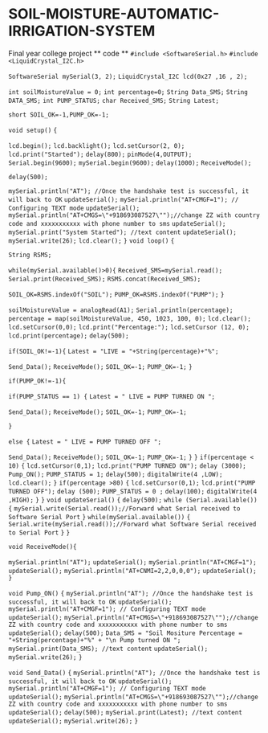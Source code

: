 # SOIL-MOISTURE-AUTOMATIC-IRRIGATION-SYSTEM
Final year college project
** code **
`#include <SoftwareSerial.h>`
`#include <LiquidCrystal_I2C.h>`

`SoftwareSerial mySerial(3, 2);`
`LiquidCrystal_I2C lcd(0x27 ,16 , 2);`

`int soilMoistureValue = 0;`
`int percentage=0;`
`String Data_SMS;`
`String DATA_SMS;`
`int PUMP_STATUS;`
`char Received_SMS;`
`String Latest;`

`short SOIL_OK=-1,PUMP_OK=-1;`

`void setup()`
`{ `

`lcd.begin();`
`lcd.backlight();`
`lcd.setCursor(2, 0);`
`lcd.print("Started");`
`delay(800);`
`pinMode(4,OUTPUT);`
`Serial.begin(9600);`
`mySerial.begin(9600);`
`delay(1000);`
`ReceiveMode();`

`delay(500);`

`mySerial.println("AT"); //Once the handshake test is successful, it will back to OK`
`updateSerial();`
`mySerial.println("AT+CMGF=1"); // Configuring TEXT mode`
`updateSerial();`
`mySerial.println("AT+CMGS=\"+918693087527\"");//change ZZ with country code and xxxxxxxxxxx with phone number to sms`
`updateSerial();`
`mySerial.print("System Started"); //text content`
`updateSerial();`
`mySerial.write(26);`
`lcd.clear();`
`}`
`void loop()`
`{`

`String RSMS;`

`while(mySerial.available()>0){`
`Received_SMS=mySerial.read();`
`Serial.print(Received_SMS);`
`RSMS.concat(Received_SMS);`

`SOIL_OK=RSMS.indexOf("SOIL");`
`PUMP_OK=RSMS.indexOf("PUMP");`
`}`

`soilMoistureValue = analogRead(A1);`
`Serial.println(percentage);`
`percentage = map(soilMoistureValue, 450, 1023, 100, 0);`
`lcd.clear();`
`lcd.setCursor(0,0);`
`lcd.print("Percentage:");`
`lcd.setCursor (12, 0);`
`lcd.print(percentage);`
`delay(500);`

`if(SOIL_OK!=-1){`
`Latest = "LIVE = "+String(percentage)+"%";`

`Send_Data();`
`ReceiveMode();`
`SOIL_OK=-1;`
`PUMP_OK=-1;`
`}`

`if(PUMP_OK!=-1){`

`if(PUMP_STATUS == 1) {`
`Latest = " LIVE = PUMP TURNED ON ";`

`Send_Data();`
`ReceiveMode();`
`SOIL_OK=-1;`
`PUMP_OK=-1;`

`}`

`else {`
`Latest = " LIVE = PUMP TURNED OFF ";`

`Send_Data();`
`ReceiveMode();`
`SOIL_OK=-1;`
`PUMP_OK=-1;`
`}`
`}`
`if(percentage < 10)`
`{`
`lcd.setCursor(0,1);`
`lcd.print("PUMP TURNED ON");`
`delay (3000);`
`Pump_ON();`
`PUMP_STATUS = 1;`
`delay(500);`
`digitalWrite(4 ,LOW);`
`lcd.clear();`
`}`
`if(percentage >80)`
`{`
`lcd.setCursor(0,1);`
`lcd.print("PUMP TURNED OFF");`
`delay (500);`
`PUMP_STATUS = 0 ;`
`delay(100);`
`digitalWrite(4 ,HIGH);`
`}`
`}`
`void updateSerial()`
`{`
`delay(500);`
`while (Serial.available())`
`{`
`mySerial.write(Serial.read());//Forward what Serial received to Software Serial Port`
`}`
`while(mySerial.available())`
`{`
`Serial.write(mySerial.read());//Forward what Software Serial received to Serial Port`
`}`
`}`

`void ReceiveMode(){`

`mySerial.println("AT");`
`updateSerial();`
`mySerial.println("AT+CMGF=1");`
`updateSerial();`
`mySerial.println("AT+CNMI=2,2,0,0,0");`
`updateSerial();`
`}`

`void Pump_ON()`
`{`
`mySerial.println("AT"); //Once the handshake test is successful, it will back to OK`
`updateSerial();`
`mySerial.println("AT+CMGF=1"); // Configuring TEXT mode`
`updateSerial();`
`mySerial.println("AT+CMGS=\"+918693087527\"");//change ZZ with country code and xxxxxxxxxxx with phone number to sms`
`updateSerial();`
`delay(500);`
`Data_SMS = "Soil Mositure Percentage = "+String(percentage)+"%" + "\n Pump turned ON ";`
`mySerial.print(Data_SMS); //text content`
`updateSerial();`
`mySerial.write(26);`
`}`

`void Send_Data()`
`{`
`mySerial.println("AT"); //Once the handshake test is successful, it will back to OK`
`updateSerial();`
`mySerial.println("AT+CMGF=1"); // Configuring TEXT mode`
`updateSerial();`
`mySerial.println("AT+CMGS=\"+918693087527\"");//change ZZ with country code and xxxxxxxxxxx with phone number to sms`
`updateSerial();`
`delay(500);`
`mySerial.print(Latest); //text content`
`updateSerial();`
`mySerial.write(26);`
`}`
